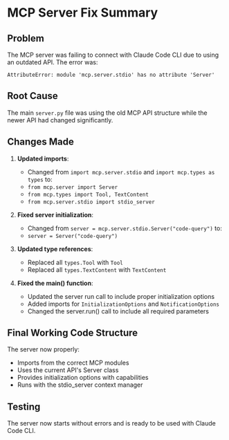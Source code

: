 # MCP Server Fix Summary

## Problem
The MCP server was failing to connect with Claude Code CLI due to using an outdated API. The error was:
```
AttributeError: module 'mcp.server.stdio' has no attribute 'Server'
```

## Root Cause
The main `server.py` file was using the old MCP API structure while the newer API had changed significantly.

## Changes Made

1. **Updated imports**:
   - Changed from `import mcp.server.stdio` and `import mcp.types as types` to:
   - `from mcp.server import Server`
   - `from mcp.types import Tool, TextContent`
   - `from mcp.server.stdio import stdio_server`

2. **Fixed server initialization**:
   - Changed from `server = mcp.server.stdio.Server("code-query")` to:
   - `server = Server("code-query")`

3. **Updated type references**:
   - Replaced all `types.Tool` with `Tool`
   - Replaced all `types.TextContent` with `TextContent`

4. **Fixed the main() function**:
   - Updated the server run call to include proper initialization options
   - Added imports for `InitializationOptions` and `NotificationOptions`
   - Changed the server.run() call to include all required parameters

## Final Working Code Structure
The server now properly:
- Imports from the correct MCP modules
- Uses the current API's Server class
- Provides initialization options with capabilities
- Runs with the stdio_server context manager

## Testing
The server now starts without errors and is ready to be used with Claude Code CLI.